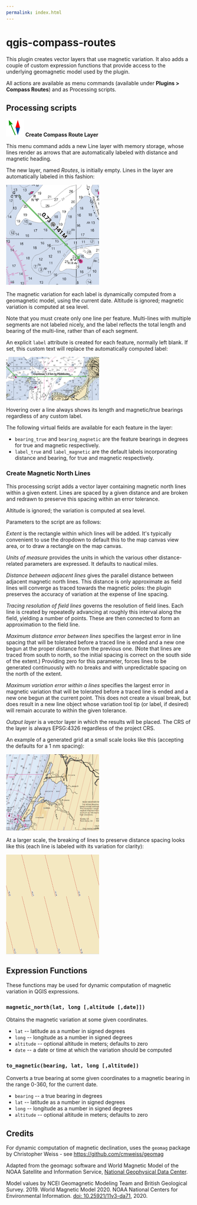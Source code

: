 ```yaml
---
permalink: index.html
---
```

# qgis-compass-routes

This plugin creates vector layers that use magnetic variation. It also adds a couple of
custom expression functions that provide access to the underlying geomagnetic model
used by the plugin.

All actions are available as menu commands (available under **Plugins > Compass Routes**) and
as Processing scripts.

## Processing scripts

![Route segments](svg/create_route_layer.svg) **Create Compass Route Layer**

This menu command adds a new Line layer with memory storage, whose lines
render as arrows that are automatically labeled with distance and magnetic
heading.

The new layer, named *Routes*, is initially empty. Lines in the layer are
automatically labeled in this fashion:

<img alt="Route segments" src="doc/images/RouteSegments.png" width="50%">

The magnetic variation for each label is dynamically computed from a geomagnetic model,
using the current date.  Altitude is ignored; magnetic variation is computed at sea level.

Note that you must create only one line per feature. Multi-lines with multiple
segments are not labeled nicely, and the label reflects the total length and
bearing of the multi-line, rather than of each segment.

An explicit `label` attribute is created for each feature, normally left blank. If set,
this custom text will replace the automatically computed label:

<img alt="Route segments" src="doc/images/CustomRouteLabel.png" width="50%">

Hovering over a line always shows its length and magnetic/true bearings
regardless of any custom label.

The following virtual fields are available for each feature in the layer:
- `bearing_true` and `bearing_magnetic` are the feature bearings in degrees for true and magnetic respectively.
- `label_true` and `label_magnetic` are the default labels incorporating distance and bearing, for true and magnetic respectively.

### Create Magnetic North Lines

This processing script adds a vector layer containing magnetic north lines
within a given extent. Lines are spaced by a given distance and are broken and
redrawn to preserve this spacing within an error tolerance.

Altitude is ignored; the variation is computed at sea level.

Parameters to the script are as follows:

*Extent* is the rectangle within which lines will be added. It's typically
convenient to use the dropdown to default this to the map canvas view area, or
to draw a rectangle on the map canvas.

*Units of measure* provides the units in which the various other
distance-related parameters are expressed. It defaults to nautical miles.

*Distance between adjacent lines* gives the parallel distance between adjacent
magnetic north lines. This distance is only approximate as field lines will
converge as traced towards the magnetic poles: the plugin preserves the
accuracy of variation at the expense of line spacing.

*Tracing resolution of field lines* governs the resolution of field lines.
Each line is created by repeatedly advancing at roughly this interval along
the field, yielding a number of points. These are then connected to form an
approximation to the field line.

*Maximum distance error between lines* specifies the largest error in line
spacing that will be tolerated before a traced line is ended and a new one
begun at the proper distance from the previous one. (Note that lines are
traced from south to north, so the initial spacing is correct on the south
side of the extent.) Providing zero for this parameter, forces lines to be
generated continuously with no breaks and with unpredictable spacing on the
north of the extent.

*Maximum variation error within a lines* specifies the largest error in magnetic
variation that will be tolerated before a traced line is ended and a new one
begun at the current point. This does not create a visual break, but does
result in a new line object whose variation tool tip (or label, if desired)
will remain accurate to within the given tolerance.

*Output layer* is a vector layer in which the results will be placed. The CRS
of the layer is always EPSG:4326 regardless of the project CRS.

An example of a generated grid at a small scale looks like this (accepting the
defaults for a 1 nm spacing):

<img alt="Magnetic north lines" src="doc/images/MagneticNorthLines.png" width="50%">

At a larger scale, the breaking of lines to preserve distance spacing looks like this (each line
is labeled with its variation for clarity):

<img alt="Broken magnetic north lines" src="doc/images/BrokenMagNorthLines.png" width="50%">

## Expression Functions

These functions may be used for dynamic computation of magnetic variation in QGIS expressions.

### `magnetic_north(lat, long [,altitude [,date]])`

Obtains the magnetic variation at some given coordinates.

* `lat` -- latitude as a number in signed degrees
* `long` -- longitude as a number in signed degrees
* `altitude` -- optional altitude in meters; defaults to zero
* `date` -- a date or time at which the variation should be computed
 
### `to_magnetic(bearing, lat, long [,altitude])`

Converts a true bearing at some given coordinates to a magnetic bearing in the range 0-360,
for the current date.

* `bearing` -- a true bearing in degrees
* `lat` -- latitude as a number in signed degrees
* `long` -- longitude as a number in signed degrees
* `altitude` -- optional altitude in meters; defaults to zero


## Credits

For dynamic computation of magnetic declination, uses the `geomag` package by Christopher Weiss - see https://github.com/cmweiss/geomag

Adapted from the geomagc software and World Magnetic Model of the NOAA Satellite and Information Service, [National Geophysical Data Center](http://www.ngdc.noaa.gov/geomag/WMM/).

Model values by NCEI Geomagnetic Modeling Team and British Geological Survey. 2019. World Magnetic Model 2020. NOAA National Centers for Environmental Information. [doi: 10.25921/11v3-da71](https://doi.org/10.25921/11v3-da71), 2020.
